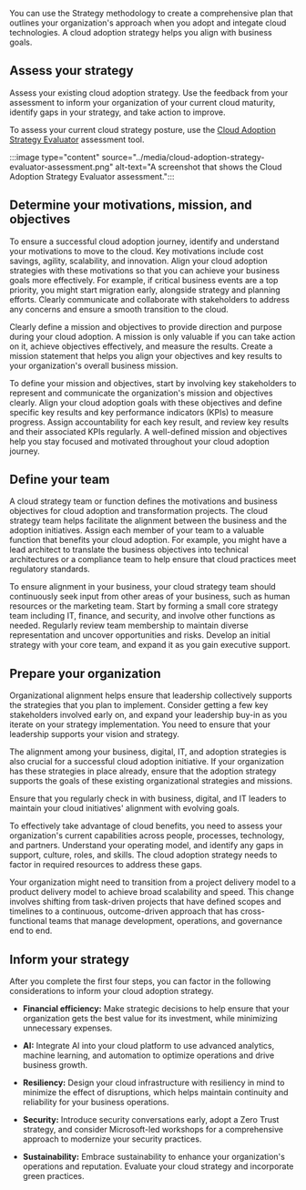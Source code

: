 You can use the Strategy methodology to create a comprehensive plan that outlines your organization's approach when you adopt and integate cloud technologies. A cloud adoption strategy helps you align with business goals.

## Assess your strategy

Assess your existing cloud adoption strategy. Use the feedback from your assessment to inform your organization of your current cloud maturity, identify gaps in your strategy, and take action to improve.

To assess your current cloud strategy posture, use the [Cloud Adoption Strategy Evaluator](/assessments/8fefc6d5-97ac-42b3-8e97-d82701e55bab/) assessment tool. 

:::image type="content" source="../media/cloud-adoption-strategy-evaluator-assessment.png" alt-text="A screenshot that shows the Cloud Adoption Strategy Evaluator assessment.":::

## Determine your motivations, mission, and objectives

To ensure a successful cloud adoption journey, identify and understand your motivations to move to the cloud. Key motivations include cost savings, agility, scalability, and innovation. Align your cloud adoption strategies with these motivations so that you can achieve your business goals more effectively. For example, if critical business events are a top priority, you might start migration early, alongside strategy and planning efforts. Clearly communicate and collaborate with stakeholders to address any concerns and ensure a smooth transition to the cloud.

Clearly define a mission and objectives to provide direction and purpose during your cloud adoption. A mission is only valuable if you can take action on it, achieve objectives effectively, and measure the results. Create a mission statement that helps you align your objectives and key results to your organization's overall business mission.

To define your mission and objectives, start by involving key stakeholders to represent and communicate the organization's mission and objectives clearly. Align your cloud adoption goals with these objectives and define specific key results and key performance indicators (KPIs) to measure progress. Assign accountability for each key result, and review key results and their associated KPIs regularly. A well-defined mission and objectives help you stay focused and motivated throughout your cloud adoption journey.

## Define your team

A cloud strategy team or function defines the motivations and business objectives for cloud adoption and transformation projects. The cloud strategy team helps facilitate the alignment between the business and the adoption initiatives. Assign each member of your team to a valuable function that benefits your cloud adoption. For example, you might have a lead architect to translate the business objectives into technical architectures or a compliance team to help ensure that cloud practices meet regulatory standards.

To ensure alignment in your business, your cloud strategy team should continuously seek input from other areas of your business, such as human resources or the marketing team. Start by forming a small core strategy team including IT, finance, and security, and involve other functions as needed. Regularly review team membership to maintain diverse representation and uncover opportunities and risks. Develop an initial strategy with your core team, and expand it as you gain executive support.

## Prepare your organization

Organizational alignment helps ensure that leadership collectively supports the strategies that you plan to implement. Consider getting a few key stakeholders involved early on, and expand your leadership buy-in as you iterate on your strategy implementation. You need to ensure that your leadership supports your vision and strategy.

The alignment among your business, digital, IT, and adoption strategies is also crucial for a successful cloud adoption initiative. If your organization has these strategies in place already, ensure that the adoption strategy supports the goals of these existing organizational strategies and missions. 

Ensure that you regularly check in with business, digital, and IT leaders to maintain your cloud initiatives' alignment with evolving goals.

To effectively take advantage of cloud benefits, you need to assess your organization's current capabilities across people, processes, technology, and partners. Understand your operating model, and identify any gaps in support, culture, roles, and skills. The cloud adoption strategy needs to factor in required resources to address these gaps.

Your organization might need to transition from a project delivery model to a product delivery model to achieve broad scalability and speed. This change involves shifting from task-driven projects that have defined scopes and timelines to a continuous, outcome-driven approach that has cross-functional teams that manage development, operations, and governance end to end.

## Inform your strategy
    
After you complete the first four steps, you can factor in the following considerations to inform your cloud adoption strategy.

- **Financial efficiency:** Make strategic decisions to help ensure that your organization gets the best value for its investment, while minimizing unnecessary expenses.

- **AI:** Integrate AI into your cloud platform to use advanced analytics, machine learning, and automation to optimize operations and drive business growth.
- **Resiliency:** Design your cloud infrastructure with resiliency in mind to minimize the effect of disruptions, which helps maintain continuity and reliability for your business operations.
- **Security:** Introduce security conversations early, adopt a Zero Trust strategy, and consider Microsoft-led workshops for a comprehensive approach to modernize your security practices.
- **Sustainability:** Embrace sustainability to enhance your organization's operations and reputation. Evaluate your cloud strategy and incorporate green practices.